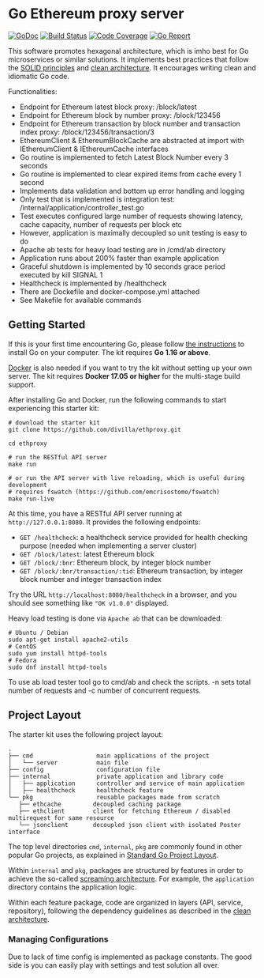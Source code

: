# Go Ethereum proxy server

[![GoDoc](https://godoc.org/github.com/qiangxue/go-rest-api?status.png)](http://godoc.org/github.com/qiangxue/go-rest-api)
[![Build Status](https://github.com/qiangxue/go-rest-api/workflows/build/badge.svg)](https://github.com/qiangxue/go-rest-api/actions?query=workflow%3Abuild)
[![Code Coverage](https://codecov.io/gh/qiangxue/go-rest-api/branch/master/graph/badge.svg)](https://codecov.io/gh/qiangxue/go-rest-api)
[![Go Report](https://goreportcard.com/badge/github.com/qiangxue/go-rest-api)](https://goreportcard.com/report/github.com/qiangxue/go-rest-api)

This software promotes hexagonal architecture, which is imho best for Go microservices or similar solutions. It implements best practices that follow the [SOLID principles](https://en.wikipedia.org/wiki/SOLID)
and [clean architecture](https://blog.cleancoder.com/uncle-bob/2012/08/13/the-clean-architecture.html). 
It encourages writing clean and idiomatic Go code. 

Functionalities:

* Endpoint for Ethereum latest block proxy: /block/latest
* Endpoint for Ethereum block by number proxy: /block/123456
* Endpoint for Ethereum transaction by block number and transaction index proxy: /block/123456/transaction/3
* EthereumClient & EthereumBlockCache are abstracted at import with IEthereumClient & IEthereumCache interfaces
* Go routine is implemented to fetch Latest Block Number every 3 seconds
* Go routine is implemented to clear expired items from cache every 1 second
* Implements data validation and bottom up error handling and logging
* Only test that is implemented is integration test: /internal/application/controller_test.go
* Test executes configured large number of requests showing latency, cache capacity, number of requests per block etc
* However, application is maximally decoupled so unit testing is easy to do
* Apache ab tests for heavy load testing are in /cmd/ab directory
* Application runs about 200% faster than example application
* Graceful shutdown is implemented by 10 seconds grace period executed by kill SIGNAL 1
* Healthcheck is implemented by /healthcheck
* There are Dockefile and docker-compose.yml attached
* See Makefile for available commands
 
## Getting Started

If this is your first time encountering Go, please follow [the instructions](https://golang.org/doc/install) to
install Go on your computer. The kit requires **Go 1.16 or above**.

[Docker](https://www.docker.com/get-started) is also needed if you want to try the kit without setting up your
own server. The kit requires **Docker 17.05 or higher** for the multi-stage build support.

After installing Go and Docker, run the following commands to start experiencing this starter kit:

```shell
# download the starter kit
git clone https://github.com/divilla/ethproxy.git

cd ethproxy

# run the RESTful API server
make run

# or run the API server with live reloading, which is useful during development
# requires fswatch (https://github.com/emcrisostomo/fswatch)
make run-live
```

At this time, you have a RESTful API server running at `http://127.0.0.1:8080`. It provides the following endpoints:

* `GET /healthcheck`: a healthcheck service provided for health checking purpose (needed when implementing a server cluster)
* `GET /block/latest`: latest Ethereum block
* `GET /block/:bnr`: Ethereum block, by integer block number
* `GET /block/:bnr/transaction/:tid`: Ethereum transaction, by integer block number and integer transaction index

Try the URL `http://localhost:8080/healthcheck` in a browser, and you should see something like `"OK v1.0.0"` displayed.

Heavy load testing is done via `Apache ab` that can be downloaded:

```shell
# Ubuntu / Debian
sudo apt-get install apache2-utils
# CentOS
sudo yum install httpd-tools
# Fedora
sudo dnf install httpd-tools
```

To use ab load tester tool go to cmd/ab and check the scripts. -n sets total number of requests and -c number of concurrent requests.


## Project Layout

The starter kit uses the following project layout:
 
```
.
├── cmd                  main applications of the project
│   └── server           main file
├── config               configuration file
├── internal             private application and library code
│   ├── application      controller and service of main application
│   ├── healthcheck      healthcheck feature
└── pkg                  reusable packages made from scratch
   ├── ethcache         decoupled caching package
   ├── ethclient        client for fetching Ethereum / disabled multirequest for same resource
   └── jsonclient       decoupled json client with isolated Poster interface
```

The top level directories `cmd`, `internal`, `pkg` are commonly found in other popular Go projects, as explained in
[Standard Go Project Layout](https://github.com/golang-standards/project-layout).

Within `internal` and `pkg`, packages are structured by features in order to achieve the so-called
[screaming architecture](https://blog.cleancoder.com/uncle-bob/2011/09/30/Screaming-Architecture.html). For example, 
the `application` directory contains the application logic. 

Within each feature package, code are organized in layers (API, service, repository), following the dependency guidelines
as described in the [clean architecture](https://blog.cleancoder.com/uncle-bob/2012/08/13/the-clean-architecture.html).

### Managing Configurations

Due to lack of time config is implemented as package constants. The good side is you can easily play with settings and test solution all over.